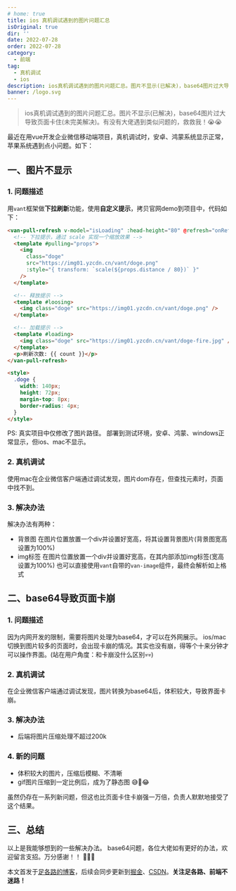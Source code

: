 ```yaml
---
# home: true
title: ios 真机调试遇到的图片问题汇总
isOriginal: true
dir: ''
date: 2022-07-28
order: 2022-07-28
category:
  - 前端
tag:
  - 真机调试
  - ios
description: ios真机调试遇到的图片问题汇总。图片不显示(已解决)，base64图片过大导致页面卡住(未完美解决)。有没有大佬遇到类似问题的，救救我！😭😭
banner: /logo.svg
---
```


> ios真机调试遇到的图片问题汇总。图片不显示(已解决)，base64图片过大导致页面卡住(未完美解决)。有没有大佬遇到类似问题的，救救我！😭😭

最近在用vue开发企业微信移动端项目，真机调试时，安卓、鸿蒙系统显示正常，苹果系统遇到点小问题。如下：

## 一、图片不显示

### 1. 问题描述
用`vant`框架做**下拉刷新**功能，使用**自定义提示**，拷贝官网demo到项目中，代码如下：
```html
<van-pull-refresh v-model="isLoading" :head-height="80" @refresh="onRefresh">
  <!-- 下拉提示，通过 scale 实现一个缩放效果 -->
  <template #pulling="props">
    <img
      class="doge"
      src="https://img01.yzcdn.cn/vant/doge.png"
      :style="{ transform: `scale(${props.distance / 80})` }"
    />
  </template>

  <!-- 释放提示 -->
  <template #loosing>
    <img class="doge" src="https://img01.yzcdn.cn/vant/doge.png" />
  </template>

  <!-- 加载提示 -->
  <template #loading>
    <img class="doge" src="https://img01.yzcdn.cn/vant/doge-fire.jpg" />
  </template>
  <p>刷新次数: {{ count }}</p>
</van-pull-refresh>

<style>
  .doge {
    width: 140px;
    height: 72px;
    margin-top: 8px;
    border-radius: 4px;
  }
</style>
```
PS: 真实项目中仅修改了图片路径。
部署到测试环境，安卓、鸿蒙、windows正常显示，但ios、mac不显示。

### 2. 真机调试

使用mac在企业微信客户端通过调试发现，图片dom存在，但查找元素时，页面中找不到。

### 3. 解决办法

解决办法有两种：
- 背景图
  在图片位置放置一个div并设置好宽高，将其设置背景图片(背景图宽高设置为100%)
- img标签
  在图片位置放置一个div并设置好宽高，在其内部添加img标签(宽高设置为100%)
  也可以直接使用`vant`自带的`van-image`组件，最终会解析如上格式
 
## 二、base64导致页面卡崩

### 1. 问题描述

因为内网开发的限制，需要将图片处理为base64，才可以在外网展示。
ios/mac切换到图片较多的页面时，会出现卡崩的情况。其实也没有崩，得等个十来分钟才可以操作界面。(站在用户角度：和卡崩没什么区别💀💀)

### 2. 真机调试

在企业微信客户端通过调试发现，图片转换为base64后，体积较大，导致界面卡崩。

### 3. 解决办法

 - 后端将图片压缩处理不超过200k

### 4. 新的问题

- 体积较大的图片，压缩后模糊、不清晰
- gif图片压缩到一定比例后，成为了静态图 😅🤣😂

虽然仍存在一系列新问题，但这也比页面卡住卡崩强一万倍，负责人默默地接受了这个结果。

## 三、总结

以上是我能够想到的一些解决办法。
base64问题，各位大佬如有更好的办法，欢迎留言支招。万分感谢！！ 🙏🙏🙏


本文首发于[足各路的博客](https://zugelu.com/)，后续会同步更新到[掘金](https://juejin.cn/user/1151943917971031)、[CSDN](https://blog.csdn.net/weixin_44388523)。**关注足各路、前端不迷路！**